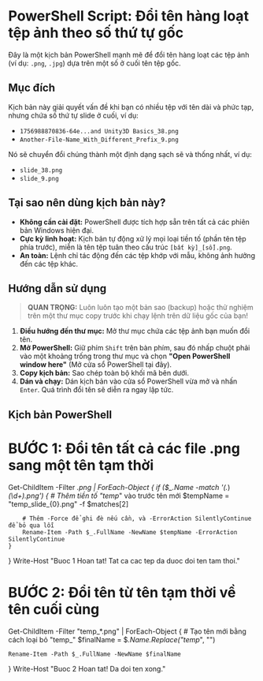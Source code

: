# PowerShell Script: Đổi tên hàng loạt tệp ảnh theo số thứ tự gốc

Đây là một kịch bản PowerShell mạnh mẽ để đổi tên hàng loạt các tệp ảnh (ví dụ: `.png`, `.jpg`) dựa trên một số ở cuối tên tệp gốc.

## Mục đích

Kịch bản này giải quyết vấn đề khi bạn có nhiều tệp với tên dài và phức tạp, nhưng chứa số thứ tự slide ở cuối, ví dụ:

- `1756988870836-64e...and Unity3D Basics_38.png`
- `Another-File-Name_With_Different_Prefix_9.png`

Nó sẽ chuyển đổi chúng thành một định dạng sạch sẽ và thống nhất, ví dụ:

- `slide_38.png`
- `slide_9.png`

## Tại sao nên dùng kịch bản này?

- **Không cần cài đặt:** PowerShell được tích hợp sẵn trên tất cả các phiên bản Windows hiện đại.
- **Cực kỳ linh hoạt:** Kịch bản tự động xử lý mọi loại tiền tố (phần tên tệp phía trước), miễn là tên tệp tuân theo cấu trúc `[bất kỳ]_[số].png`.
- **An toàn:** Lệnh chỉ tác động đến các tệp khớp với mẫu, không ảnh hưởng đến các tệp khác.

## Hướng dẫn sử dụng

> **QUAN TRỌNG:** Luôn luôn tạo một bản sao (backup) hoặc thử nghiệm trên một thư mục copy trước khi chạy lệnh trên dữ liệu gốc của bạn!

1.  **Điều hướng đến thư mục:** Mở thư mục chứa các tệp ảnh bạn muốn đổi tên.
2.  **Mở PowerShell:** Giữ phím `Shift` trên bàn phím, sau đó nhấp chuột phải vào một khoảng trống trong thư mục và chọn **"Open PowerShell window here"** (Mở cửa sổ PowerShell tại đây).
3.  **Copy kịch bản:** Sao chép toàn bộ khối mã bên dưới.
4.  **Dán và chạy:** Dán kịch bản vào cửa sổ PowerShell vừa mở và nhấn `Enter`. Quá trình đổi tên sẽ diễn ra ngay lập tức.

## Kịch bản PowerShell

# BƯỚC 1: Đổi tên tất cả các file .png sang một tên tạm thời
Get-ChildItem -Filter *.png | ForEach-Object {
    if ($_.Name -match '(.*)_(\d+)\.png') {
        # Thêm tiền tố "temp_" vào trước tên mới
        $tempName = "temp_slide_{0}.png" -f $matches[2]
        
        # Thêm -Force để ghi đè nếu cần, và -ErrorAction SilentlyContinue để bỏ qua lỗi
        Rename-Item -Path $_.FullName -NewName $tempName -ErrorAction SilentlyContinue
    }
}
Write-Host "Buoc 1 Hoan tat! Tat ca cac tep da duoc doi ten tam thoi."

# BƯỚC 2: Đổi tên từ tên tạm thời về tên cuối cùng
Get-ChildItem -Filter "temp_*.png" | ForEach-Object {
    # Tạo tên mới bằng cách loại bỏ "temp_"
    $finalName = $_.Name.Replace("temp_", "")
    
    Rename-Item -Path $_.FullName -NewName $finalName
}
Write-Host "Buoc 2 Hoan tat! Da doi ten xong."
